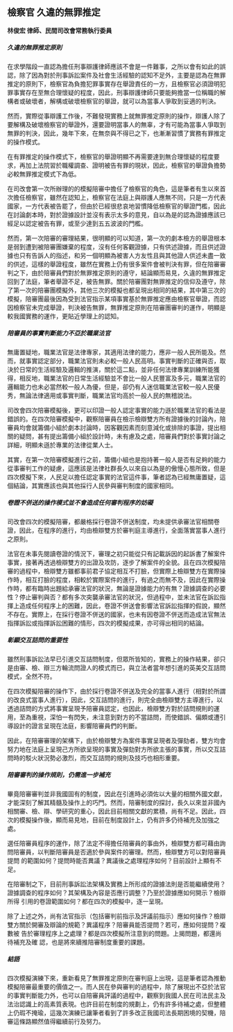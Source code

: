 ## 檢察官 久違的無罪推定

**林俊宏 律師、民間司改會常務執行委員**

##### 久違的無罪推定原則

在求學階段一直認為擔任刑事辯護律師應該不會是一件難事，之所以會有如此的誤認，除了因為對於刑事訴訟案件及社會生活經驗的認知不足外，主要是認為在無罪推定的原則下，檢察官為負擔犯罪事實存在舉證責任的一方，且檢察官必須證明犯罪事實存在至無合理懷疑的程度，因此，刑事辯護律師只要能夠擔當一位稱職的解構者或破壞者，解構或破壞檢察官的舉證，就可以為當事人爭取到妥適的判決。

然而，實際從事辯護工作後，不難發現實務上就無罪推定原則的操作，辯護人除了要解構及破壞檢察官的舉證外，還要證明當事人的無辜，才有可能為當事人爭取到無罪的判決，因此，幾年下來，在無奈與不得已之下，也漸漸習慣了實務有罪推定的操作模式。

在有罪推定的操作模式下，檢察官的舉證明顯不再需要達到無合理懷疑的程度要求，再加上法院習於職權調查、證明被告有罪的現狀，因此，檢察官的舉證負擔勢必較無罪推定模式下為低。

在司改會第一次所辦理的的模擬陪審中擔任了檢察官的角色，這是筆者有生以來首次擔任檢察官，雖然在認知上，檢察官在法庭上與辯護人應無不同，只是一方代表國家，一方代表被告罷了，但由於已經很悲哀地習慣降低檢察官的舉證門檻，因此在討論劇本時，對於證據設計並沒有表示太多的意見，自以為是的認為證據應該已經足以認定被告有罪，或至少達到五五波波的門檻。

然而，第一次陪審的審理結果，很明顯的可以知道，第一次的劇本檢方的舉證根本是弱到遭到被陪審團嫌棄的程度，沒有任何客觀證據，只有供述證據，而且供述證據也只有告訴人的指述，和另一個明顯為被害人方友性且與其他證人供述未盡一致的供述，這樣的舉證程度，雖然在實務上仍有很多案件會被判決有罪，但在陪審審判之下，由於陪審員們對於無罪推定原則的遵守，結論顯而易見，久違的無罪推定回到了法庭，筆者舉證不足，被告無罪。關於陪審團對無罪推定的信仰及遵守，除了第一次的陪審團模擬外，其他三次的模擬也都呈現出相同的結果，其中第三次的模擬，陪審團最後因為受到法官指示某項事實基於無罪推定應由檢察官舉證，而認因檢察官未完成舉證，判決被告無罪，無罪推定原則在陪審團審判的運作，明顯是較我國實務的運作，更貼近學理上的認知。

##### 陪審員的事實判斷能力不亞於職業法官

無庸置疑地，職業法官是法律專家，其適用法律的能力，應非一般人民所能及。然而，就事實認定部分，職業法官則未必較一般人民高明。事實判斷的正確與否，取決於日常的生活經驗及邏輯的推演，關於這二點，並非任何法律專業訓練所能獲得，相反地，職業法官的日常生活經驗並不會比一般人民豐富及多元，職業法官的邏輯能力也未必當然較一般人為優，但是，卻仍有人迷信職業法官較一般人民優秀，無論法律適用或事實判斷，職業法官均高於一般人民的無稽說法。

司改會四次陪審模擬後，更可以印證一般人認定事實的能力遜於職業法官的看法是錯誤的。在四次陪審模擬中，觀察陪審員在檢示檢辯雙方所有證據後的討論內，陪審員均會就籌備小組於劇本討論時，因客觀因素而刻意減化或排除的事證，提出相關的疑問，甚有提出籌備小組於設計時，未有慮及之處，陪審員們對於事實討論之詳細，明顯未遜於專業的法律從業人士。

其實，在第一次陪審模擬進行之前，籌備小組也是抱持著一般人是否有足夠的能力從事審判工作的疑慮，這應該是法律社群長久以來自以為是的傲慢心態所致，但是四次模擬下來，人民足以擔任認定事實的法官這件事，筆者認為已經無庸置疑，這個結論，其實應該也與其他採行人民參與審判制度的國家相同。

##### 卷證不併送的操作模式並不會造成任何審判程序的妨礙

司改會四次的模擬陪審，都嚴格採行卷證不併送制度，均未提供承審法官相關卷證，因此，在程序的進行，均由檢辯雙方於審判庭主導進行，全面落實當事人進行之原則。

法官在未事先閱讀卷證的情況下，審理之初只能從只有記載訴因的起訴書了解案件事實，接著再透過檢辯雙方的出證及攻防，逐步了解案件的全貌。且在四次模擬陪審的過程中，檢辯雙方雖都事前君子協定相互不打臉，但實際上檢辯雙方在實際操作時，相互打臉的程度，相較於實際案件的進行，有過之而無不及，因此在實際操作時，都有臨時出題給承審法官的狀況，無論是證據能力的有無？證據調查的必要性？停止審判與否？都有多次突襲承審法官的狀況，但過程中，並未法官在訴訟指揮上造成任何程序上的困難，因此，卷證不併送會影響法官訴訟指揮的假說，顯然不存在。實際上，在採行卷證不併送的國家，也未有因卷證不併送而造成法官無法指揮訴訟或指揮訴訟困難的情形，四次的模擬成果，亦可得出相同的結論。

##### 彰顯交互詰問的重要性

雖然刑事訴訟法早已引進交互詰問制度，但眾所皆知的，實務上的操作結果，卻只是由審、檢、辯三方輪流問證人的模式而已，與立法者當年想引進的英美交互詰問模式，全然不符。

在四次模擬陪審的操作下，由於採行卷證不併送及完全的當事人進行（相對於所謂的改良式當事人進行），因此，交互詰問的進行，則完全由檢辯雙方主導進行，以透過詰問的方式將事實呈現予陪審員認定，也因此，檢辯雙方對於詰問規則的運用，至為重視，深怕一有閃失，未注意到對方的不當詰問，而使錯誤、偏頗或遭引導設計的證言呈現在法庭，影響陪審員們的判斷。

因此，在陪審審理的架構下，由於檢辯雙方為案件事實呈現者及彈劾者，雙方均會努力地在法庭上呈現己方所欲呈現的事實及彈劾對方所欲主張的事實，所以交互詰問時的駁火狀況勢必激烈，而交互詰問的規則及技巧也相形重要。

##### 陪審審判的操作規則，仍需進一步補充

畢竟陪審審判並非我國固有的制度，因此在引進時必須佐以大量的相關外國文獻，才能深刻了解其精髓及操作上的巧門。然而，陪審制度的探討，長久以來並非國內相關審、檢、辯、學研究的重心，因此目前相關文獻的累積，尚有不足。因此，四次的模擬操作後，顯而易見地，目前在制度設計上，仍有許多仍待補充及加強之處。

選任陪審員程序的運作，除了法定不得擔任陪審員的事由外，檢辯雙方都可藉由詢
問陪審員，以判斷陪審員是否適於參與案件的審理。然而，檢辯雙方可以對陪審員提問
的範圍如何？提問時能否異議？異議後之處理程序如何？目前設計上顯有不足。

在陪審制之下，目前刑事訴訟法架構及實務上所形成的證據法則是否能繼續使用？
證據調查的程序如何？其架構及內容是否應行調整？乃至於證據應如何開示？檢辯所得
引用的卷證範圍如何？都在四次的模擬中，逐一呈現。

除了上述之外，尚有法官指示（包括審判前指示及評議前指示）應如何操作？檢辯
雙方關於開審及辯論的規範？異議程序？陪審員能否提問？若可，應如何提問？複數被
告於審理程序上之處理？都是四次模擬所注意到的問題。上揭問題，都還尚待補充及確
認，也是將來續推陪審制度重要的課題。

##### 結語

四次模擬演練下來，重新看見了無罪推定原則在審判庭上出現，這是筆者認為推動模擬陪審最重要的價值之一。而人民在參與審判的過程中，除了展現出不亞於法官的事實判斷能力外，也可以自陪審員評議的過程中，觀察到我國人民在司法民主及法治認識上的高素質表現。也許目前在制度的規劃上，仍有許多待補之處，但整體上仍瑕不掩瑜，這幾次演練已讓筆者看到了許多改正我國司法長期困境的契機，陪審這條路顯然值得繼續前行及努力。
